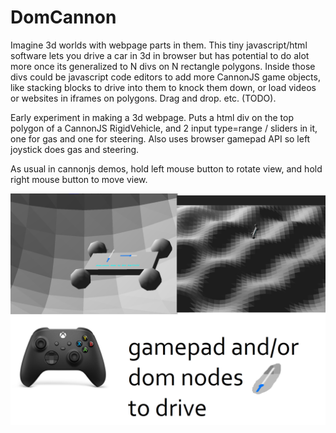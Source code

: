 # DomCannon
Imagine 3d worlds with webpage parts in them.
This tiny javascript/html software lets you drive a car in 3d in browser
but has potential to do alot more once its generalized to N divs on N rectangle polygons.
Inside those divs could be javascript code editors to add more CannonJS game objects,
like stacking blocks to drive into them to knock them down,
or load videos or websites in iframes on polygons. Drag and drop. etc. (TODO).

Early experiment in making a 3d webpage. Puts a html div on the top polygon of a CannonJS RigidVehicle,
and 2 input type=range / sliders in it, one for gas and one for steering.
Also uses browser gamepad API so left joystick does gas and steering.

As usual in cannonjs demos, hold left mouse button to rotate view, and hold right mouse button to move view.

<img src=https://github.com/benrayfield/DomCannon/blob/main/doc/pic/2023-6-6.png>
